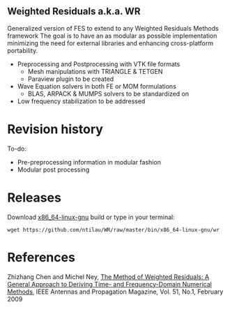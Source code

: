 ## Weighted Residuals a.k.a. WR
Generalized version of FES to extend to any Weighted Residuals Methods framework
The goal is to have an as modular as possible implementation minimizing the need
for external libraries and enhancing cross-platform portability.
- Preprocessing and Postprocessing with VTK file formats
  + Mesh manipulations with TRIANGLE & TETGEN
  + Paraview plugin to be created
- Wave Equation solvers in both FE or MOM formulations
  + BLAS, ARPACK & MUMPS solvers to be standardized on
- Low frequency stabilization to be addressed

# Revision history
To-do:
- Pre-preprocessing information in modular fashion
- Modular post processing

# Releases
Download [x86_64-linux-gnu](https://github.com/ntilau/WR/raw/master/bin/x86_64-linux-gnu/wr) build or type in your terminal:
```shell
wget https://github.com/ntilau/WR/raw/master/bin/x86_64-linux-gnu/wr
```

# References
Zhizhang Chen and Michel Ney, [The Method of Weighted Residuals: A General Approach to Deriving Time- and Frequency-Domain Numerical Methods](https://www.cs.buap.mx/~sandoval/MetodosNumericos/MetNumCEROS/MarcoAntonioRamires.pdf), IEEE Antennas and Propagation Magazine, Vol. 51, No.1, February 2009
